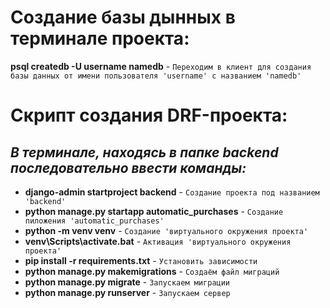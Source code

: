 # Создание базы дынных в терминале проекта:
**psql createdb -U username namedb** - `Переходим в клиент для создания базы данных от имени пользователя
'username' с названием 'namedb'`
# Cкрипт создания DRF-проекта:
## *В терминале, находясь в папке backend последовательно ввести команды:*
* **django-admin startproject backend** - `Создание проекта под названием 'backend'`
* **python manage.py startapp automatic_purchases** - `Создание пиложения 'automatic_purchases'`
* **python -m venv venv** - `Создание 'виртуального окружения проекта'`
* **venv\Scripts\activate.bat** - `Активация 'виртуального окружения проекта'`
* **pip install -r requirements.txt** - `Установить зависимости`
* **python manage.py makemigrations** - `Создаём файл миграций`
* **python manage.py migrate** - `Запускаем миграции`
* **python manage.py runserver** - `Запускаем сервер`

